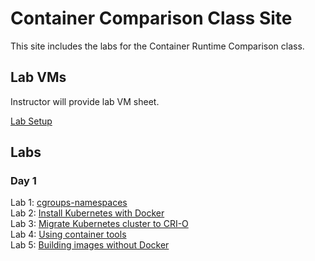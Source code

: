 # Container Comparison Class Site

This site includes the labs for the Container Runtime Comparison class.


## Lab VMs  
[//]: # (https://docs.google.com/spreadsheets/d/1psMAAPxgHq9wpZVftao9UT8MIWR1xljq-WB8aOiVBRI/edit?usp=sharing)  
Instructor will provide lab VM sheet.

[Lab Setup](labs/setup/)  

## Labs

### Day 1
Lab 1: [cgroups-namespaces](/labs/cgroups-namespaces/)  
Lab 2: [Install Kubernetes with Docker](https://jruels.github.io/compare-containers/labs/install-k8s-docker/)  
Lab 3: [Migrate Kubernetes cluster to CRI-O](https://jruels.github.io/compare-containers/labs/migrate-k8s-to-crio/)  
Lab 4: [Using container tools](labs/crictl-and-ctr/)  
Lab 5: [Building images without Docker](labs/building-images-without-docker/)  


